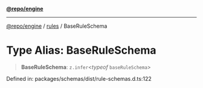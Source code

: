 [**@repo/engine**](../../README.md)

---

[@repo/engine](../../modules.md) / [rules](../README.md) / BaseRuleSchema

# Type Alias: BaseRuleSchema

> **BaseRuleSchema**: `z.infer`\<_typeof_ `baseRuleSchema`\>

Defined in: packages/schemas/dist/rule-schemas.d.ts:122
